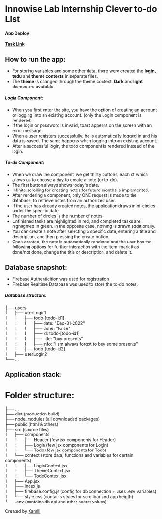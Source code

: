 # Innowise Lab Internship Clever to-do List

#### [App Deploy](https://amgod1.github.io/Innowise-Lab-Internship-Clever-to-do-List/)

#### [Task Link](https://drive.google.com/file/d/1r3jTVTyrosejvIxiuAnTM7U0XvD8vuCE/view?usp=share_link)

## How to run the app:

- For storing variables and some other data, there were created the **login, tudu** and **theme contexts** in separate files.
- The **theme** is changed through the theme context. **Dark** and **light** themes are available.

##### Login Component:

- When you first enter the site, you have the option of creating an account or logging into an existing account. (only the Login component is rendered)
- If the login or password is invalid, toast appears on the screen with an error message.
- When a user registers successfully, he is automatically logged in and his data is saved. The same happens when logging into an existing account.
- After a successful login, the todo component is rendered instead of the login.

##### To-do Component:

- When we draw the component, we get thirty buttons, each of which allows us to choose a day to create a note (or to-do). 
- The first button always shows today's date.
- Infinite scrolling for creating notes for future months is implemented.
- After rendering a component, only ONE request is made to the database, to retrieve notes from an authorized user.
- If the user has already created notes, the application draws mini-circles under the specific date.
- The number of circles is the number of notes.
- Unfinished tasks are highlighted in red, and completed tasks are highlighted in green. in the opposite case, nothing is drawn additionally.
- You can create a note after selecting a specific date, entering a title and description, and then pressing the create button.
- Once created, the note is automatically rendered and the user has the following options for further interaction with the item: mark it as done/not done, change the title or description, and delete it. 

## Database snapshot:
- Firebase Authenticition was used for registration
- Firebase Realtime Database was used to store the to-do notes.

##### Database structure:

├── users  
 l      ├── userLogin1  
 l       l      ├── todo-[todo-id1]  
 l       l       l      ├──  date: "Dec-31-2022"  
 l       l       l      ├──  done: "False"  
 l       l       l      ├──  id: todo-[todo-id1]  
 l       l       l      ├──  title: "buy presents"  
 l       l       l      ├──  info: "i am always forgot to buy some presents"  
 l       l      ├── todo-[todo-id2]  
 l      ├── userLogin2  
└── ...  

## Application stack:

# Folder structure:

├── ...  
├── dist  (production build)  
├── node_modules (all downloaded packages)  
├── public (html & others)  
├── src (source files)  
 l      ├── components  
 l       l      ├── Header (few jsx components for Header)  
 l       l      ├── Login (few jsx components for Login)  
 l       l      └── Todo (few jsx components for Todo)  
 l      └── context (store data, functions and variables for certain components)  
 l       l      ├── LoginContext.jsx  
 l       l      ├── ThemeContext.jsx  
 l       l      └── TodoContext.jsx  
 l      ├── App.jsx  
 l      ├── index.js  
 l      ├── firebase.config.js (config for db connection + uses .env variables)  
 l      └──  style.css (contains styles for scrollbar and app heigth)  
└── .env (contains db api and other secret values)  

Created by [Kamill](https://github.com/amgod1)
